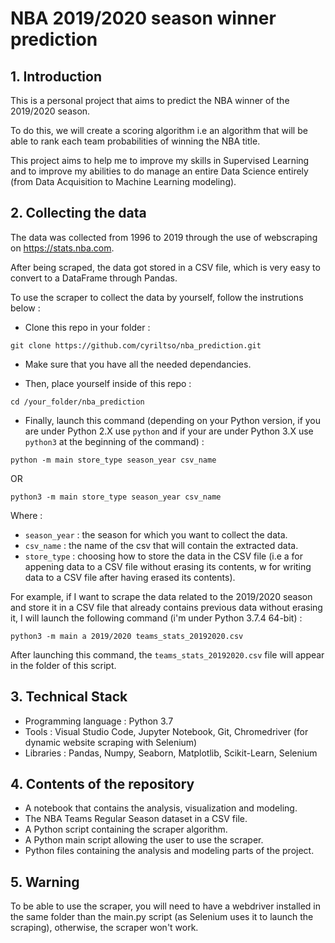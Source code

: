 # NBA 2019/2020 season winner prediction

## 1. Introduction

This is a personal project that aims to predict the NBA winner of the 2019/2020 season.

To do this, we will create a scoring algorithm i.e an algorithm that will be able to rank each team probabilities of winning the NBA title.

This project aims to help me to improve my skills in Supervised Learning and to improve my abilities to do manage an entire Data Science entirely (from Data Acquisition to Machine Learning modeling).

## 2. Collecting the data

The data was collected from 1996 to 2019 through the use of webscraping on https://stats.nba.com.

After being scraped, the data got stored in a CSV file, which is very easy to convert to a DataFrame through Pandas.

To use the scraper to collect the data by yourself, follow the instrutions below :

-  Clone this repo in your folder :

```
git clone https://github.com/cyriltso/nba_prediction.git
```

-  Make sure that you have all the needed dependancies.

-  Then, place yourself inside of this repo :

```
cd /your_folder/nba_prediction
```

-  Finally, launch this command (depending on your Python version, if you are under Python 2.X use `python` and if your are under Python 3.X use `python3` at the beginning of the command) :

```
python -m main store_type season_year csv_name
```
OR

```
python3 -m main store_type season_year csv_name
```

Where :
-  `season_year` : the season for which you want to collect the data.
-  `csv_name` : the name of the csv that will contain the extracted data.
-  `store_type` : choosing how to store the data in the CSV file (i.e a for appening data to a CSV file without erasing its contents, w for writing
data to a CSV file after having erased its contents).

For example, if I want to scrape the data related to the 2019/2020 season and store it in a CSV file that already contains previous data without erasing it, I will launch the following command (i'm under Python 3.7.4 64-bit) : 

```
python3 -m main a 2019/2020 teams_stats_20192020.csv
```

After launching this command, the `teams_stats_20192020.csv` file will appear in the folder of this script.

## 3. Technical Stack

- Programming language : Python 3.7
- Tools : Visual Studio Code, Jupyter Notebook, Git, Chromedriver (for dynamic website scraping with Selenium)
- Libraries : Pandas, Numpy, Seaborn, Matplotlib, Scikit-Learn, Selenium

## 4. Contents of the repository

- A notebook that contains the analysis, visualization and modeling.
- The NBA Teams Regular Season dataset in a CSV file.
- A Python script containing the scraper algorithm.
- A Python main script allowing the user to use the scraper.
- Python files containing the analysis and modeling parts of the project.

## 5. Warning

To be able to use the scraper, you will need to have a webdriver installed in the same folder than the main.py script (as Selenium uses it to launch the scraping), otherwise, the scraper won't work.
